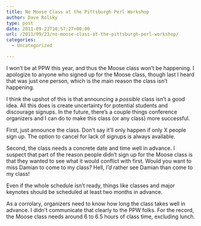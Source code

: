 ```yaml
---
title: No Moose Class at the Pittsburgh Perl Workshop
author: Dave Rolsky
type: post
date: 2011-09-23T10:57:27+00:00
url: /2011/09/23/no-moose-class-at-the-pittsburgh-perl-workshop/
categories:
  - Uncategorized

---
```

I won&#8217;t be at PPW this year, and thus the Moose class won&#8217;t be happening. I apologize to anyone who signed up for the Moose class, though last I heard that was just one person, which is the main reason the class isn&#8217;t happening.

I think the upshot of this is that announcing a _possible_ class isn&#8217;t a good idea. All this does is create uncertainty for potential students and discourage signups. In the future, there&#8217;s a couple things conference organizers and I can do to make this class (or any class) more successful.

First, just announce the class. Don&#8217;t say it&#8217;ll only happen if only X people sign up. The option to cancel for lack of signups is always available.

Second, the class needs a concrete date and time well in advance. I suspect that part of the reason people didn&#8217;t sign up for the Moose class is that they wanted to see what it would conflict with first. Would you want to miss Damian to come to my class? Hell, _I&#8217;d_ rather see Damian than come to my class!

Even if the whole schedule isn&#8217;t ready, things like classes and major keynotes should be scheduled at least two months in advance.

As a corrolary, organizers need to know how long the class takes well in advance. I didn&#8217;t communicate that clearly to the PPW folks. For the record, the Moose class needs around 6 to 6.5 hours of class time, excluding lunch.